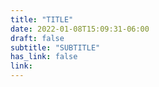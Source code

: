 ```yaml
---
title: "TITLE"
date: 2022-01-08T15:09:31-06:00
draft: false
subtitle: "SUBTITLE"
has_link: false
link: 
---
```






